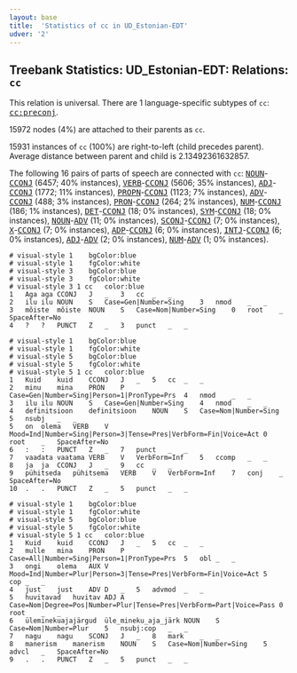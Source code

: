 ```yaml
---
layout: base
title:  'Statistics of cc in UD_Estonian-EDT'
udver: '2'
---
```


## Treebank Statistics: UD_Estonian-EDT: Relations: `cc`

This relation is universal.
There are 1 language-specific subtypes of `cc`: <tt><a href="et_edt-dep-cc-preconj.html">cc:preconj</a></tt>.

15972 nodes (4%) are attached to their parents as `cc`.

15931 instances of `cc` (100%) are right-to-left (child precedes parent).
Average distance between parent and child is 2.13492361632857.

The following 16 pairs of parts of speech are connected with `cc`: <tt><a href="et_edt-pos-NOUN.html">NOUN</a></tt>-<tt><a href="et_edt-pos-CCONJ.html">CCONJ</a></tt> (6457; 40% instances), <tt><a href="et_edt-pos-VERB.html">VERB</a></tt>-<tt><a href="et_edt-pos-CCONJ.html">CCONJ</a></tt> (5606; 35% instances), <tt><a href="et_edt-pos-ADJ.html">ADJ</a></tt>-<tt><a href="et_edt-pos-CCONJ.html">CCONJ</a></tt> (1772; 11% instances), <tt><a href="et_edt-pos-PROPN.html">PROPN</a></tt>-<tt><a href="et_edt-pos-CCONJ.html">CCONJ</a></tt> (1123; 7% instances), <tt><a href="et_edt-pos-ADV.html">ADV</a></tt>-<tt><a href="et_edt-pos-CCONJ.html">CCONJ</a></tt> (488; 3% instances), <tt><a href="et_edt-pos-PRON.html">PRON</a></tt>-<tt><a href="et_edt-pos-CCONJ.html">CCONJ</a></tt> (264; 2% instances), <tt><a href="et_edt-pos-NUM.html">NUM</a></tt>-<tt><a href="et_edt-pos-CCONJ.html">CCONJ</a></tt> (186; 1% instances), <tt><a href="et_edt-pos-DET.html">DET</a></tt>-<tt><a href="et_edt-pos-CCONJ.html">CCONJ</a></tt> (18; 0% instances), <tt><a href="et_edt-pos-SYM.html">SYM</a></tt>-<tt><a href="et_edt-pos-CCONJ.html">CCONJ</a></tt> (18; 0% instances), <tt><a href="et_edt-pos-NOUN.html">NOUN</a></tt>-<tt><a href="et_edt-pos-ADV.html">ADV</a></tt> (11; 0% instances), <tt><a href="et_edt-pos-SCONJ.html">SCONJ</a></tt>-<tt><a href="et_edt-pos-CCONJ.html">CCONJ</a></tt> (7; 0% instances), <tt><a href="et_edt-pos-X.html">X</a></tt>-<tt><a href="et_edt-pos-CCONJ.html">CCONJ</a></tt> (7; 0% instances), <tt><a href="et_edt-pos-ADP.html">ADP</a></tt>-<tt><a href="et_edt-pos-CCONJ.html">CCONJ</a></tt> (6; 0% instances), <tt><a href="et_edt-pos-INTJ.html">INTJ</a></tt>-<tt><a href="et_edt-pos-CCONJ.html">CCONJ</a></tt> (6; 0% instances), <tt><a href="et_edt-pos-ADJ.html">ADJ</a></tt>-<tt><a href="et_edt-pos-ADV.html">ADV</a></tt> (2; 0% instances), <tt><a href="et_edt-pos-NUM.html">NUM</a></tt>-<tt><a href="et_edt-pos-ADV.html">ADV</a></tt> (1; 0% instances).


~~~ conllu
# visual-style 1	bgColor:blue
# visual-style 1	fgColor:white
# visual-style 3	bgColor:blue
# visual-style 3	fgColor:white
# visual-style 3 1 cc	color:blue
1	Aga	aga	CCONJ	J	_	3	cc	_	_
2	ilu	ilu	NOUN	S	Case=Gen|Number=Sing	3	nmod	_	_
3	mõiste	mõiste	NOUN	S	Case=Nom|Number=Sing	0	root	_	SpaceAfter=No
4	?	?	PUNCT	Z	_	3	punct	_	_

~~~


~~~ conllu
# visual-style 1	bgColor:blue
# visual-style 1	fgColor:white
# visual-style 5	bgColor:blue
# visual-style 5	fgColor:white
# visual-style 5 1 cc	color:blue
1	Kuid	kuid	CCONJ	J	_	5	cc	_	_
2	minu	mina	PRON	P	Case=Gen|Number=Sing|Person=1|PronType=Prs	4	nmod	_	_
3	ilu	ilu	NOUN	S	Case=Gen|Number=Sing	4	nmod	_	_
4	definitsioon	definitsioon	NOUN	S	Case=Nom|Number=Sing	5	nsubj	_	_
5	on	olema	VERB	V	Mood=Ind|Number=Sing|Person=3|Tense=Pres|VerbForm=Fin|Voice=Act	0	root	_	SpaceAfter=No
6	:	:	PUNCT	Z	_	7	punct	_	_
7	vaadata	vaatama	VERB	V	VerbForm=Inf	5	ccomp	_	_
8	ja	ja	CCONJ	J	_	9	cc	_	_
9	pühitseda	pühitsema	VERB	V	VerbForm=Inf	7	conj	_	SpaceAfter=No
10	.	.	PUNCT	Z	_	5	punct	_	_

~~~


~~~ conllu
# visual-style 1	bgColor:blue
# visual-style 1	fgColor:white
# visual-style 5	bgColor:blue
# visual-style 5	fgColor:white
# visual-style 5 1 cc	color:blue
1	Kuid	kuid	CCONJ	J	_	5	cc	_	_
2	mulle	mina	PRON	P	Case=All|Number=Sing|Person=1|PronType=Prs	5	obl	_	_
3	ongi	olema	AUX	V	Mood=Ind|Number=Plur|Person=3|Tense=Pres|VerbForm=Fin|Voice=Act	5	cop	_	_
4	just	just	ADV	D	_	5	advmod	_	_
5	huvitavad	huvitav	ADJ	A	Case=Nom|Degree=Pos|Number=Plur|Tense=Pres|VerbForm=Part|Voice=Pass	0	root	_	_
6	üleminekuajajärgud	üle_mineku_aja_järk	NOUN	S	Case=Nom|Number=Plur	5	nsubj:cop	_	_
7	nagu	nagu	SCONJ	J	_	8	mark	_	_
8	manerism	manerism	NOUN	S	Case=Nom|Number=Sing	5	advcl	_	SpaceAfter=No
9	.	.	PUNCT	Z	_	5	punct	_	_

~~~



